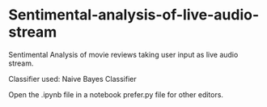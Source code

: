 # Sentimental-analysis-of-live-audio-stream
Sentimental Analysis of movie reviews taking user input as live audio stream.

Classifier used: Naive Bayes Classifier

Open the .ipynb file in a notebook prefer.py file for other editors.  
